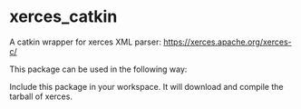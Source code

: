 xerces_catkin
============

A catkin wrapper for xerces XML parser: https://xerces.apache.org/xerces-c/

This package can be used in the following way: 

Include this package in your workspace. It will download and compile the tarball of xerces.
